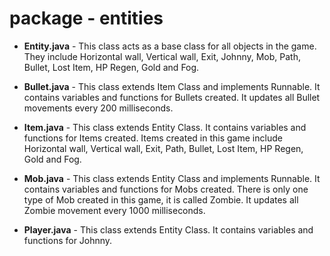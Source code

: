 # package - entities

* **Entity.java** - This class acts as a base class for all objects in the game. They include Horizontal wall, Vertical wall, Exit, Johnny, Mob, Path, Bullet, Lost Item, HP Regen, Gold and Fog.

* **Bullet.java** - This class extends Item Class and implements Runnable. It contains variables and functions for Bullets created. It updates all Bullet movements every 200 milliseconds.

* **Item.java** - This class extends Entity Class. It contains variables and functions for Items created. Items created in this game include Horizontal wall, Vertical wall, Exit, Path, Bullet, Lost Item, HP Regen, Gold and Fog.

* **Mob.java** - This class extends Entity Class and implements Runnable. It contains variables and functions for Mobs created. There is only one type of Mob created in this game, it is called Zombie. It updates all Zombie movement every 1000 milliseconds.

* **Player.java** - This class extends Entity Class. It contains variables and functions for Johnny.

